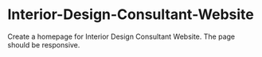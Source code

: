 # Interior-Design-Consultant-Website
Create a homepage for Interior Design Consultant Website. The page should be responsive.
